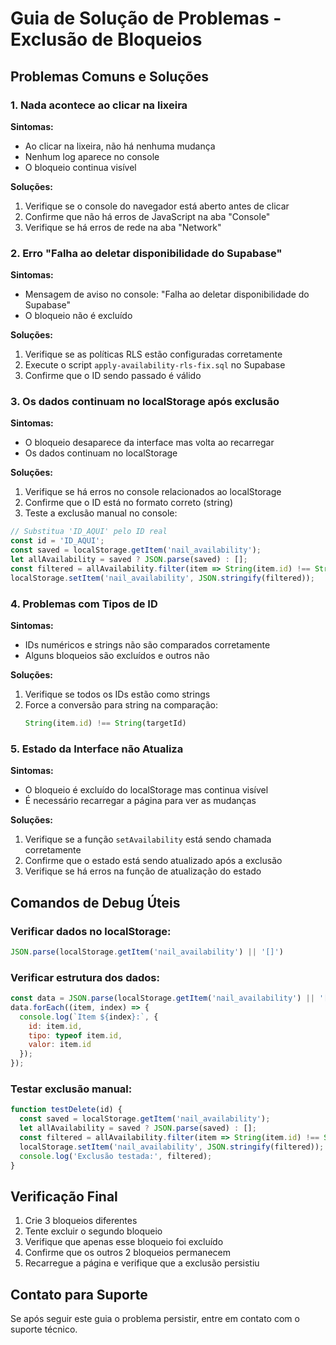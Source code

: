# Guia de Solução de Problemas - Exclusão de Bloqueios

## Problemas Comuns e Soluções

### 1. Nada acontece ao clicar na lixeira

**Sintomas:**
- Ao clicar na lixeira, não há nenhuma mudança
- Nenhum log aparece no console
- O bloqueio continua visível

**Soluções:**
1. Verifique se o console do navegador está aberto antes de clicar
2. Confirme que não há erros de JavaScript na aba "Console"
3. Verifique se há erros de rede na aba "Network"

### 2. Erro "Falha ao deletar disponibilidade do Supabase"

**Sintomas:**
- Mensagem de aviso no console: "Falha ao deletar disponibilidade do Supabase"
- O bloqueio não é excluído

**Soluções:**
1. Verifique se as políticas RLS estão configuradas corretamente
2. Execute o script `apply-availability-rls-fix.sql` no Supabase
3. Confirme que o ID sendo passado é válido

### 3. Os dados continuam no localStorage após exclusão

**Sintomas:**
- O bloqueio desaparece da interface mas volta ao recarregar
- Os dados continuam no localStorage

**Soluções:**
1. Verifique se há erros no console relacionados ao localStorage
2. Confirme que o ID está no formato correto (string)
3. Teste a exclusão manual no console:

```javascript
// Substitua 'ID_AQUI' pelo ID real
const id = 'ID_AQUI';
const saved = localStorage.getItem('nail_availability');
let allAvailability = saved ? JSON.parse(saved) : [];
const filtered = allAvailability.filter(item => String(item.id) !== String(id));
localStorage.setItem('nail_availability', JSON.stringify(filtered));
```

### 4. Problemas com Tipos de ID

**Sintomas:**
- IDs numéricos e strings não são comparados corretamente
- Alguns bloqueios são excluídos e outros não

**Soluções:**
1. Verifique se todos os IDs estão como strings
2. Force a conversão para string na comparação:
   ```javascript
   String(item.id) !== String(targetId)
   ```

### 5. Estado da Interface não Atualiza

**Sintomas:**
- O bloqueio é excluído do localStorage mas continua visível
- É necessário recarregar a página para ver as mudanças

**Soluções:**
1. Verifique se a função `setAvailability` está sendo chamada corretamente
2. Confirme que o estado está sendo atualizado após a exclusão
3. Verifique se há erros na função de atualização do estado

## Comandos de Debug Úteis

### Verificar dados no localStorage:
```javascript
JSON.parse(localStorage.getItem('nail_availability') || '[]')
```

### Verificar estrutura dos dados:
```javascript
const data = JSON.parse(localStorage.getItem('nail_availability') || '[]');
data.forEach((item, index) => {
  console.log(`Item ${index}:`, {
    id: item.id,
    tipo: typeof item.id,
    valor: item.id
  });
});
```

### Testar exclusão manual:
```javascript
function testDelete(id) {
  const saved = localStorage.getItem('nail_availability');
  let allAvailability = saved ? JSON.parse(saved) : [];
  const filtered = allAvailability.filter(item => String(item.id) !== String(id));
  localStorage.setItem('nail_availability', JSON.stringify(filtered));
  console.log('Exclusão testada:', filtered);
}
```

## Verificação Final

1. Crie 3 bloqueios diferentes
2. Tente excluir o segundo bloqueio
3. Verifique que apenas esse bloqueio foi excluído
4. Confirme que os outros 2 bloqueios permanecem
5. Recarregue a página e verifique que a exclusão persistiu

## Contato para Suporte

Se após seguir este guia o problema persistir, entre em contato com o suporte técnico.